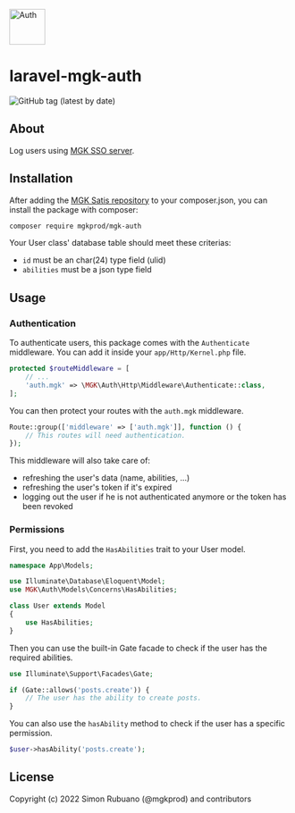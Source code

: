 <p><img src="./public/lock.svg" alt="Auth" width="64px"></p>

# laravel-mgk-auth

![GitHub tag (latest by date)](https://img.shields.io/github/v/tag/mgkprod/laravel-mgk-auth?label=version&style=flat-square)

## About

Log users using [MGK SSO server](https://auth.mgk.dev).

## Installation

After adding the [MGK Satis repository](https://composer.mgk.dev) to your composer.json, you can install the package with composer:

```bash
composer require mgkprod/mgk-auth
```

Your User class' database table should meet these criterias:

- `id` must be an char(24) type field (ulid)
- `abilities` must be a json type field

## Usage

### Authentication

To authenticate users, this package comes with the `Authenticate` middleware. You can add it inside your `app/Http/Kernel.php` file.

```php
protected $routeMiddleware = [
    // ...
    'auth.mgk' => \MGK\Auth\Http\Middleware\Authenticate::class,
];
```

You can then protect your routes with the `auth.mgk` middleware.

```php
Route::group(['middleware' => ['auth.mgk']], function () {
    // This routes will need authentication.
});
```

This middleware will also take care of:

- refreshing the user's data (name, abilities, ...)
- refreshing the user's token if it's expired
- logging out the user if he is not authenticated anymore or the token has been revoked

### Permissions

First, you need to add the `HasAbilities` trait to your User model.

```php
namespace App\Models;

use Illuminate\Database\Eloquent\Model;
use MGK\Auth\Models\Concerns\HasAbilities;

class User extends Model
{
    use HasAbilities;
}
```

Then you can use the built-in Gate facade to check if the user has the required abilities.

```php
use Illuminate\Support\Facades\Gate;

if (Gate::allows('posts.create')) {
    // The user has the ability to create posts.
}
```

You can also use the `hasAbility` method to check if the user has a specific permission.

```php
$user->hasAbility('posts.create');
```

## License

Copyright (c) 2022 Simon Rubuano (@mgkprod) and contributors
